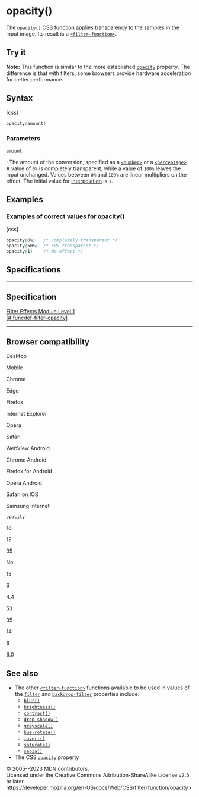 opacity()
=========

The `opacity()` [CSS](https://developer.mozilla.org/en-US/docs/Web/CSS)
[function](css_functions.md) applies transparency to the samples in the
input image. Its result is a [`<filter-function>`](filter-function.md).

Try it
------

**Note:** This function is similar to the more established
[`opacity`](_Resources/Markup%20And%20Styling/css/opacity.md) property. The difference is that with filters,
some browsers provide hardware acceleration for better performance.

Syntax
------

[css]

```css
opacity(amount)
```

### Parameters

[`amount`](#amount)

:   The amount of the conversion, specified as a [`<number>`](number.md)
    or a [`<percentage>`](percentage.md). A value of `0%` is completely
    transparent, while a value of `100%` leaves the input unchanged.
    Values between `0%` and `100%` are linear multipliers on the effect.
    The initial value for
    [interpolation](https://developer.mozilla.org/en-US/docs/Glossary/Interpolation)
    is `1`.

Examples
--------

### Examples of correct values for opacity()

[css]

```css
opacity(0%)   /* Completely transparent */
opacity(50%)  /* 50% transparent */
opacity(1)    /* No effect */
```

Specifications
--------------

  --------------------------------------------------------------------------------------------------

Specification
  --------------------------------------------------------------------------------------------------

  [Filter Effects Module Level 1\
  [\#
  funcdef-filter-opacity]](https://drafts.fxtf.org/filter-effects/#funcdef-filter-opacity)

  --------------------------------------------------------------------------------------------------

Browser compatibility
---------------------

Desktop

Mobile

Chrome

Edge

Firefox

Internet Explorer

Opera

Safari

WebView Android

Chrome Android

Firefox for Android

Opera Android

Safari on IOS

Samsung Internet

`opacity`

18

12

35

No

15

6

4.4

53

35

14

6

6.0

See also
--------

- The other [`<filter-function>`](filter-function.md) functions
    available to be used in values of the [`filter`](filter.md) and
    [`backdrop-filter`](backdrop-filter.md) properties include:
  - [`blur()`](blur.md)
  - [`brightness()`](brightness.md)
  - [`contrast()`](contrast.md)
  - [`drop-shadow()`](drop-shadow.md)
  - [`grayscale()`](grayscale.md)
  - [`hue-rotate()`](hue-rotate.md)
  - [`invert()`](invert.md)
  - [`saturate()`](saturate.md)
  - [`sepia()`](sepia.md)
- The CSS [`opacity`](_Resources/Markup%20And%20Styling/css/opacity.md) property

© 2005--2023 MDN contributors.\
Licensed under the Creative Commons Attribution-ShareAlike License v2.5
or later.\
https://developer.mozilla.org/en-US/docs/Web/CSS/filter-function/opacity>
